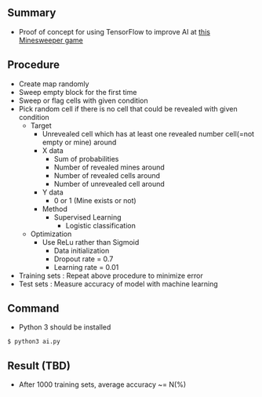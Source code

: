 ## Summary

- Proof of concept for using TensorFlow to improve AI at <a href="https://minemine.io">this Minesweeper game</a>

## Procedure

- Create map randomly
- Sweep empty block for the first time
- Sweep or flag cells with given condition
- Pick random cell if there is no cell that could be revealed with given condition
  - Target
	  - Unrevealed cell which has at least one revealed number cell(=not empty or mine) around
	- X data
		- Sum of probabilities
		- Number of revealed mines around
		- Number of revealed cells around
		- Number of unrevealed cell around
	- Y data
		- 0 or 1 (Mine exists or not)
	- Method
	  - Supervised Learning
		- Logistic classification
  - Optimization
	  - Use ReLu rather than Sigmoid
		- Data initialization
		- Dropout rate = 0.7
		- Learning rate = 0.01
- Training sets : Repeat above procedure to minimize error
- Test sets : Measure accuracy of model with machine learning

## Command

- Python 3 should be installed

~~~~
$ python3 ai.py
~~~~

## Result (TBD)

- After 1000 training sets, average accuracy ~= N(%)
